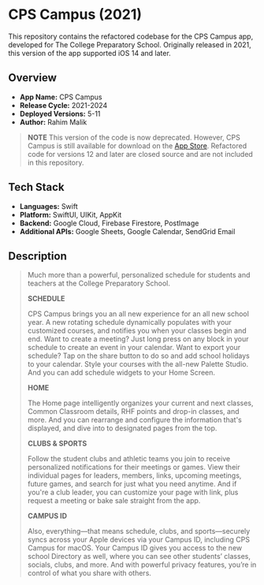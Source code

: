 # CPS Campus (2021)

This repository contains the refactored codebase for the CPS Campus app, developed for The College Preparatory School. Originally released in 2021, this version of the app supported iOS 14 and later.

## Overview

- **App Name:** CPS Campus
- **Release Cycle:** 2021-2024
- **Deployed Versions:** 5-11
- **Author:** Rahim Malik

> **NOTE** This version of the code is now deprecated. However, CPS Campus is still available for download on the [App Store](https://apps.apple.com/us/app/cps-campus/id1526211585). Refactored code for versions 12 and later are closed source and are not included in this repository.

## Tech Stack

- **Languages:** Swift
- **Platform:** SwiftUI, UIKit, AppKit
- **Backend:** Google Cloud, Firebase Firestore, PostImage
- **Additional APIs:** Google Sheets, Google Calendar, SendGrid Email

## Description

> Much more than a powerful, personalized schedule for students and teachers at the College Preparatory School.
> 
> **SCHEDULE**
> 
> CPS Campus brings you an all new experience for an all new school year. A new rotating schedule dynamically populates with your customized courses, and notifies you when your classes begin and end. Want to create a meeting? Just long press on any block in your schedule to create an event in your calendar. Want to export your schedule? Tap on the share button to do so and add school holidays to your calendar. Style your courses with the all-new Palette Studio. And you can add schedule widgets to your Home Screen. 
> 
> **HOME**
> 
> The Home page intelligently organizes your current and next classes, Common Classroom details, RHF points and drop-in classes, and more. And you can rearrange and configure the information that's displayed, and dive into to designated pages from the top.
> 
> **CLUBS & SPORTS**
> 
> Follow the student clubs and athletic teams you join to receive personalized notifications for their meetings or games. View their individual pages for leaders, members, links, upcoming meetings, future games, and search for just what you need anytime. And if you're a club leader, you can customize your page with link, plus request a meeting or bake sale straight from the app.
> 
> **CAMPUS ID**
> 
> Also, everything—that means schedule, clubs, and sports—securely syncs across your Apple devices via your Campus ID, including CPS Campus for macOS. Your Campus ID gives you access to the new school Directory as well, where you can see other students’ classes, socials, clubs, and more. And with powerful privacy features, you’re in control of what you share with others.
